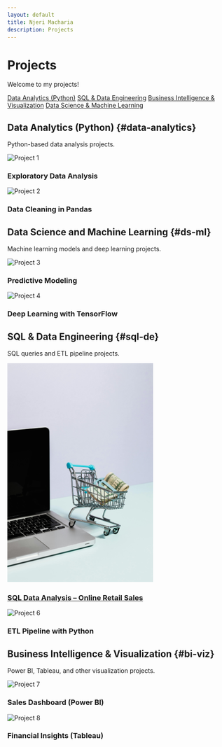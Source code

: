 ```yaml
---
layout: default
title: Njeri Macharia
description: Projects
---
```


# Projects
Welcome to my projects!

<div class="project-nav">
  <a href="#data-analytics" class="project-btn">Data Analytics (Python)</a>
  <a href="#sql-de" class="project-btn">SQL & Data Engineering</a>
  <a href="#bi-viz" class="project-btn">Business Intelligence & Visualization</a>
  <a href="#ds-ml" class="project-btn">Data Science & Machine Learning</a>
</div>



## Data Analytics (Python) {#data-analytics}
Python-based data analysis projects. 

<div class="project-grid">
  <div class="project-tile" onclick="openProject('project1')">
    <img src="assets/images/project1.png" alt="Project 1">
    <h3>Exploratory Data Analysis</h3>
  </div>
  <div class="project-tile" onclick="openProject('project2')">
    <img src="assets/images/project2.png" alt="Project 2">
    <h3>Data Cleaning in Pandas</h3>
  </div>
</div>

## Data Science and Machine Learning {#ds-ml}
Machine learning models and deep learning projects.

<div class="project-grid">
  <div class="project-tile" onclick="openProject('project3')">
    <img src="assets/images/project3.png" alt="Project 3">
    <h3>Predictive Modeling</h3>
  </div>
  <div class="project-tile" onclick="openProject('project4')">
    <img src="assets/images/project4.png" alt="Project 4">
    <h3>Deep Learning with TensorFlow</h3>
  </div>
</div>

## SQL & Data Engineering {#sql-de}
SQL queries and ETL pipeline projects.

<div class="project-grid">
  <div class="project-tile">
  <a href="{{ '/project5' | relative_url }}">
    <img src="assets/images/project5.png" alt="Project 5" style="width: auto; height: 500px;">
    <h3>SQL Data Analysis – Online Retail Sales</h3>
  </a>
</div>
  <div class="project-tile" onclick="openProject('project6')">
    <img src="assets/images/project6.png" alt="Project 6">
    <h3>ETL Pipeline with Python</h3>
  </div>
</div>

## Business Intelligence & Visualization {#bi-viz}
Power BI, Tableau, and other visualization projects.

<div class="project-grid">
  <div class="project-tile" onclick="openProject('project7')">
    <img src="assets/images/project7.png" alt="Project 7">
    <h3>Sales Dashboard (Power BI)</h3>
  </div>
  <div class="project-tile" onclick="openProject('project8')">
    <img src="assets/images/project8.png" alt="Project 8">
    <h3>Financial Insights (Tableau)</h3>
  </div>
</div>

